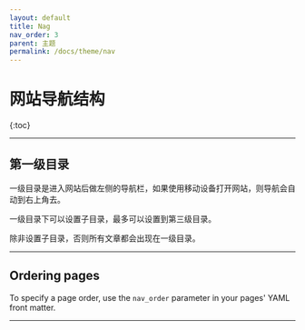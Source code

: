 ```yaml
---
layout: default
title: Nag
nav_order: 3
parent: 主题
permalink: /docs/theme/nav
---
```


# 网站导航结构


{:toc}

---

## 第一级目录

一级目录是进入网站后做左侧的导航栏，如果使用移动设备打开网站，则导航会自动到右上角去。

一级目录下可以设置子目录，最多可以设置到第三级目录。

除非设置子目录，否则所有文章都会出现在一级目录。

---

## Ordering pages

To specify a page order, use the `nav_order` parameter in your pages' YAML front matter.

---

